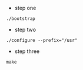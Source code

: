 * step one

```shell
./bootstrap
```

* step two

```shell
./configure --prefix="/usr"
```

* step three

```shell
make
```